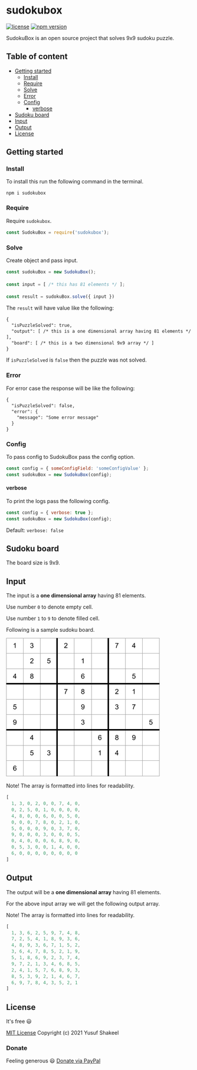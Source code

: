 # sudokubox

[![license](https://img.shields.io/badge/license-MIT-blue.svg)](https://github.com/yusufshakeel/sudokubox)
[![npm version](https://img.shields.io/badge/npm-0.12.0-blue.svg)](https://www.npmjs.com/package/sudokubox)

SudokuBox is an open source project that solves 9x9 sudoku puzzle.

## Table of content

* [Getting started](#getting-started)
  * [Install](#install)
  * [Require](#require)
  * [Solve](#solve)
  * [Error](#error)
  * [Config](#config)
    * [verbose](#verbose)
* [Sudoku board](#sudoku-board)
* [Input](#input)
* [Output](#output)
* [License](#license)

## Getting started

### Install

To install this run the following command in the terminal.

```shell
npm i sudokubox
```

### Require

Require `sudokubox`.

```javascript
const SudokuBox = require('sudokubox');
```

### Solve

Create object and pass input.

```javascript
const sudokuBox = new SudokuBox();

const input = [ /* this has 81 elements */ ];

const result = sudokuBox.solve({ input })
```

The `result` will have value like the following:

```
{ 
  "isPuzzleSolved": true,
  "output": [ /* this is a one dimensional array having 81 elements */ ], 
  "board": [ /* this is a two dimensional 9x9 array */ ]
}
```

If `isPuzzleSolved` is `false` then the puzzle was not solved.

### Error

For error case the response will be like the following:

```
{
  "isPuzzleSolved": false,
  "error": {
    "message": "Some error message"
  }
}
```

### Config

To pass config to SudokuBox pass the config option.

```javascript
const config = { someConfigField: 'someConfigValue' };
const sudokuBox = new SudokuBox(config);
```

#### verbose

To print the logs pass the following config.

```javascript
const config = { verbose: true };
const sudokuBox = new SudokuBox(config);
```

Default: `verbose: false`

## Sudoku board

The board size is 9x9.

## Input

The input is a **one dimensional array** having 81 elements.

Use number `0` to denote empty cell.

Use number `1` to `9` to denote filled cell.

Following is a sample sudoku board.

![sudoku board](./docs/sample-puzzle.jpg)

Note! The array is formatted into lines for readability.

```javascript
[
  1, 3, 0, 2, 0, 0, 7, 4, 0,
  0, 2, 5, 0, 1, 0, 0, 0, 0,
  4, 8, 0, 0, 6, 0, 0, 5, 0,
  0, 0, 0, 7, 8, 0, 2, 1, 0,
  5, 0, 0, 0, 9, 0, 3, 7, 0,
  9, 0, 0, 0, 3, 0, 0, 0, 5,
  0, 4, 0, 0, 0, 6, 8, 9, 0,
  0, 5, 3, 0, 0, 1, 4, 0, 0,
  6, 0, 0, 0, 0, 0, 0, 0, 0
]
```

## Output

The output will be a **one dimensional array** having 81 elements.

For the above input array we will get the following output array.

Note! The array is formatted into lines for readability.

```javascript
[
  1, 3, 6, 2, 5, 9, 7, 4, 8,
  7, 2, 5, 4, 1, 8, 9, 3, 6,
  4, 8, 9, 3, 6, 7, 1, 5, 2,
  3, 6, 4, 7, 8, 5, 2, 1, 9,
  5, 1, 8, 6, 9, 2, 3, 7, 4,
  9, 7, 2, 1, 3, 4, 6, 8, 5,
  2, 4, 1, 5, 7, 6, 8, 9, 3,
  8, 5, 3, 9, 2, 1, 4, 6, 7,
  6, 9, 7, 8, 4, 3, 5, 2, 1
]
```

## License

It's free :smiley:

[MIT License](https://github.com/yusufshakeel/sudokubox/blob/master/LICENSE) Copyright (c) 2021 Yusuf Shakeel

### Donate

Feeling generous :smiley: [Donate via PayPal](https://www.paypal.me/yusufshakeel)